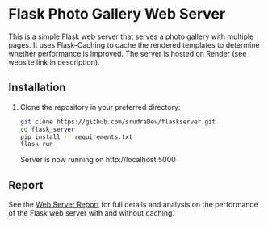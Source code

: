 # Flask Photo Gallery Web Server

This is a simple Flask web server that serves a photo gallery with multiple pages. It uses Flask-Caching to cache the rendered templates to determine whether performance is improved.
The server is hosted on Render (see website link in description).
## Installation
1. Clone the repository in your preferred directory:
    ```bash
    git clone https://github.com/srudraDev/flaskserver.git
    cd flask_server
    pip install -r requirements.txt
    flask run
    ```
    Server is now running on http://localhost:5000

## Report

See the [Web Server Report](WebServerReport.pdf) for full details and analysis on the performance of the Flask web server with and without caching.

